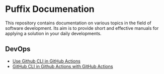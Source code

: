 # Puffix Documenation

This repository contains documentation on various topics in the field of software development. Its aim is to provide short and effective manuals for applying a solution in your daily developments.

## DevOps

- [Use Github CLI in GitHub Actions](./DevOps/GitHub_CLI_in_GitHub_Actions.md)
- [GitHub CLI in Github Actions with GitHub Actions](./DevOps/Create_GitHub_Release_with_GitHub_Actions.md)
